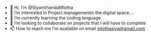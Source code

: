 - 👋 Hi, I’m @SiyamthandaMlotha
- 👀 I’m interested in Project managementin the digital space....
- 🌱 I’m currently learning the coding language 
- 💞️ I’m looking to collaborate on projects that I will have to complete
- 📫 How to reach me I'm available on email mlothasiya@gmail.com 

<!---
SiyamthandaMlotha/SiyamthandaMlotha is a ✨ special ✨ repository because its `README.md` (this file) appears on your GitHub profile.
You can click the Preview link to take a look at your changes.
--->
